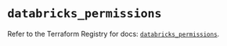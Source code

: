 # `databricks_permissions`

Refer to the Terraform Registry for docs: [`databricks_permissions`](https://registry.terraform.io/providers/databricks/databricks/1.76.0/docs/resources/permissions).
